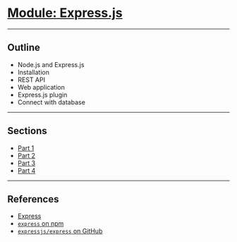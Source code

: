 # [Module: Express.js](https://gitlab.com/impactbyte-arkademy/module-expressjs)

--------------------------------------------------------------------------------

## Outline

* Node.js and Express.js
* Installation
* REST API
* Web application
* Express.js plugin
* Connect with database

--------------------------------------------------------------------------------

## Sections

* [Part 1](./1-EXPRESSJS-DASAR.md)
* [Part 2](./2-EXPRESSJS-API.md)
* [Part 3](./3-EXPRESSJS-PLUGIN.md)
* [Part 4](./3-EXPRESSJS-DATABASE.md)

--------------------------------------------------------------------------------

## References

* [Express](https://expressjs.com)
* [`express` on npm](https://www.npmjs.com/package/express)
* [`expressjs/express` on GitHub](https://github.com/expressjs/express)
